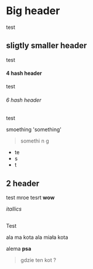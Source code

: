# Big header
test

## sligtly smaller header
test

#### 4 hash header
test

###### 6 hash header
test

smoething
'something'

> somethi
> n
> g

+ te
+ s
+ t

## 2 header
  test
    mroe tesrt
**wow**

_itallics_

## 
Test

ala ma kota
ala miała kota

alema
**psa**

>gdzie
>ten
>kot
>?
